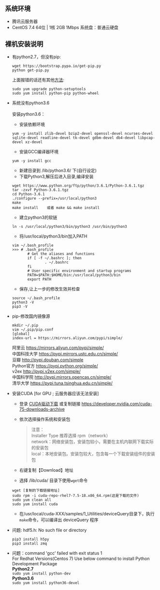 ## 系统环境
* 腾讯云服务器
* CentOS 7.4 64位 | 1核 2GB 1Mbps 系统盘：普通云硬盘

## 裸机安装说明
* 有python2.7，但没有pip:
  ```shell
  wget https://bootstrap.pypa.io/get-pip.py
  python get-pip.py
  ```
  上面报错的话还有其他[方法](https://www.makeuseof.com/tag/install-pip-for-python/):
  ```shell
  sudo yum upgrade python-setuptools
  sudo yum install python-pip python-wheel
  ```
* 系统没有python3.6<br><br>
  安装python3.6：
  * 安装依赖环境
  ```shell
  yum -y install zlib-devel bzip2-devel openssl-devel ncurses-devel sqlite-devel readline-devel tk-devel gdbm-devel db4-devel libpcap-devel xz-devel
  ```
  * 安装GCC编译器环境
  ```shell
  yum -y install gcc
  ```
  * 新建目录到 /lib/python3.6/ 下(自行设定)
  * 下载Python3,解压后进入目录,编译安装
  ```shell
  wget https://www.python.org/ftp/python/3.6.1/Python-3.6.1.tgz
  tar -zxvf Python-3.6.1.tgz
  cd Python-3.6.1
  ./configure --prefix=/usr/local/python3
  make
  make install    或者 make && make install
  ```
  * 建立python3的软链
  ```shell
  ln -s /usr/local/python3/bin/python3 /usr/bin/python3
  ```
  * 将/usr/local/python3/bin加入PATH
  ```shell
  vim ~/.bash_profile
  >>> # .bash_profile
         # Get the aliases and functions
         if [ -f ~/.bashrc ]; then
                 . ~/.bashrc
         fi
         # User specific environment and startup programs
         PATH=$PATH:$HOME/bin:/usr/local/python3/bin
         export PATH
  ```
  * 保存,让上一步的修改生效并检查
  ```shell
  source ~/.bash_profile
  python3 -V
  pip3 -V
  ```
* pip-修改国内镜像源
  ```shell
  mkdir ~/.pip 
  vim ~/.pip/pip.conf
  [global]
  index-url = https://mirrors.aliyun.com/pypi/simple/
  ```
  阿里云 https://mirrors.aliyun.com/pypi/simple/<br>
  中国科技大学 https://pypi.mirrors.ustc.edu.cn/simple/<br>
  豆瓣 http://pypi.douban.com/simple<br>
  Python官方 https://pypi.python.org/simple/<br>
  v2ex http://pypi.v2ex.com/simple/<br>
  中国科学院 http://pypi.mirrors.opencas.cn/simple/<br>
  清华大学 https://pypi.tuna.tsinghua.edu.cn/simple/<br>
* 安装CUDA [for GPU ; 云服务器应该无法安装]
  * 登录 [CUDA驱动下载](https://developer.nvidia.com/cuda-75-downloads-archive) 或复制链接 https://developer.nvidia.com/cuda-75-downloads-archive
  * 依次选择操作系统和安装包
    > 注意：<br>
      Installer Type 推荐选择 rpm（network）<br>
      network：网络安装包，安装包较小，需要在主机内联网下载实际的安装包<br>
      local：本地安装包。安装包较大，包含每一个下载安装组件的安装包<br>
      
  * 右键复制【Download】地址
  * 选择 /lib/cuda/ 目录下使用`wget`命令
  ```shell
  wget [复制的下载链接地址]
  sudo rpm -i cuda-repo-rhel7-7.5-18.x86_64.rpm(这是下载的文件)
  sudo yum clean all
  sudo yum install cuda
  ```
  * 在/usr/local/cuda-XXX/samples/1_Utilities/deviceQuery目录下，执行`make`命令，可以编译出 deviceQuery 程序

* 问题: hdf5.h: No such file or directory
  ```shell
  pip3 install h5py
  pip3 install zmq
  ```
  
* 问题：command 'gcc' failed with exit status 1<br>
  For Redhat Versions(Centos 7) Use below command to install Python Development Package<br>
  **Python2.7**<br>
  `sudo yum install python-dev`<br>
  **Python3.6**<br>
  `sudo yum install python36-devel`<br>
